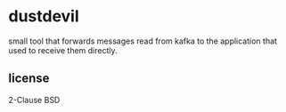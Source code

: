 # dustdevil

small tool that forwards messages read from kafka to the
application that used to receive them directly.

## license

2-Clause BSD
